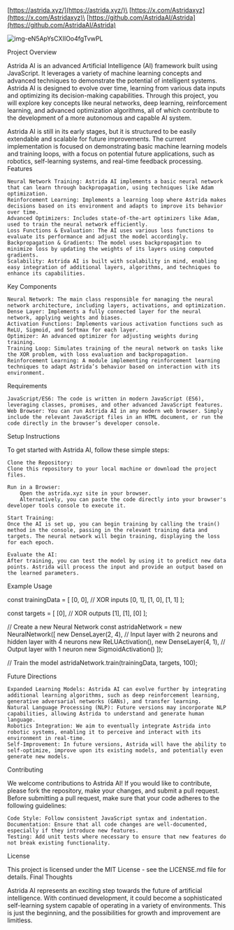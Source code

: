 [https://astrida.xyz/](https://astrida.xyz/)\
[https://x.com/Astridaxyz](https://x.com/Astridaxyz)\
[https://github.com/AstridaAI/Astrida](https://github.com/AstridaAI/Astrida)

![img-eN5ApYsCXIIOo4fgTvwPL](https://github.com/user-attachments/assets/5c7811bc-4056-41c7-8caf-4f32093dcd78)
                                                                                                        

Project Overview

Astrida AI is an advanced Artificial Intelligence (AI) framework built using JavaScript. It leverages a variety of machine learning concepts and advanced techniques to demonstrate the potential of intelligent systems. Astrida AI is designed to evolve over time, learning from various data inputs and optimizing its decision-making capabilities. Through this project, you will explore key concepts like neural networks, deep learning, reinforcement learning, and advanced optimization algorithms, all of which contribute to the development of a more autonomous and capable AI system.

Astrida AI is still in its early stages, but it is structured to be easily extendable and scalable for future improvements. The current implementation is focused on demonstrating basic machine learning models and training loops, with a focus on potential future applications, such as robotics, self-learning systems, and real-time feedback processing.
Features

    Neural Network Training: Astrida AI implements a basic neural network that can learn through backpropagation, using techniques like Adam optimization.
    Reinforcement Learning: Implements a learning loop where Astrida makes decisions based on its environment and adapts to improve its behavior over time.
    Advanced Optimizers: Includes state-of-the-art optimizers like Adam, used to train the neural network efficiently.
    Loss Functions & Evaluation: The AI uses various loss functions to evaluate its performance and adjust the model accordingly.
    Backpropagation & Gradients: The model uses backpropagation to minimize loss by updating the weights of its layers using computed gradients.
    Scalability: Astrida AI is built with scalability in mind, enabling easy integration of additional layers, algorithms, and techniques to enhance its capabilities.

Key Components

    Neural Network: The main class responsible for managing the neural network architecture, including layers, activations, and optimization.
    Dense Layer: Implements a fully connected layer for the neural network, applying weights and biases.
    Activation Functions: Implements various activation functions such as ReLU, Sigmoid, and Softmax for each layer.
    Optimizer: An advanced optimizer for adjusting weights during training.
    Training Loop: Simulates training of the neural network on tasks like the XOR problem, with loss evaluation and backpropagation.
    Reinforcement Learning: A module implementing reinforcement learning techniques to adapt Astrida’s behavior based on interaction with its environment.

Requirements

    JavaScript/ES6: The code is written in modern JavaScript (ES6), leveraging classes, promises, and other advanced JavaScript features.
    Web Browser: You can run Astrida AI in any modern web browser. Simply include the relevant JavaScript files in an HTML document, or run the code directly in the browser’s developer console.

Setup Instructions

To get started with Astrida AI, follow these simple steps:

    Clone the Repository:
    Clone this repository to your local machine or download the project files.

    Run in a Browser:
        Open the astrida.xyz site in your browser.
        Alternatively, you can paste the code directly into your browser's developer tools console to execute it.

    Start Training:
    Once the AI is set up, you can begin training by calling the train() method in the console, passing in the relevant training data and targets. The neural network will begin training, displaying the loss for each epoch.

    Evaluate the AI:
    After training, you can test the model by using it to predict new data points. Astrida will process the input and provide an output based on the learned parameters.

Example Usage

const trainingData = [
    [0, 0],  // XOR inputs
    [0, 1],
    [1, 0],
    [1, 1]
];

const targets = [
    [0],  // XOR outputs
    [1],
    [1],
    [0]
];

// Create a new Neural Network
const astridaNetwork = new NeuralNetwork([
    new DenseLayer(2, 4),  // Input layer with 2 neurons and hidden layer with 4 neurons
    new ReLUActivation(),
    new DenseLayer(4, 1),  // Output layer with 1 neuron
    new SigmoidActivation()
]);

// Train the model
astridaNetwork.train(trainingData, targets, 100);

Future Directions

    Expanded Learning Models: Astrida AI can evolve further by integrating additional learning algorithms, such as deep reinforcement learning, generative adversarial networks (GANs), and transfer learning.
    Natural Language Processing (NLP): Future versions may incorporate NLP capabilities, allowing Astrida to understand and generate human language.
    Robotics Integration: We aim to eventually integrate Astrida into robotic systems, enabling it to perceive and interact with its environment in real-time.
    Self-Improvement: In future versions, Astrida will have the ability to self-optimize, improve upon its existing models, and potentially even generate new models.

Contributing

We welcome contributions to Astrida AI! If you would like to contribute, please fork the repository, make your changes, and submit a pull request. Before submitting a pull request, make sure that your code adheres to the following guidelines:

    Code Style: Follow consistent JavaScript syntax and indentation.
    Documentation: Ensure that all code changes are well-documented, especially if they introduce new features.
    Testing: Add unit tests where necessary to ensure that new features do not break existing functionality.

License

This project is licensed under the MIT License - see the LICENSE.md file for details.
Final Thoughts

Astrida AI represents an exciting step towards the future of artificial intelligence. With continued development, it could become a sophisticated self-learning system capable of operating in a variety of environments. This is just the beginning, and the possibilities for growth and improvement are limitless.
